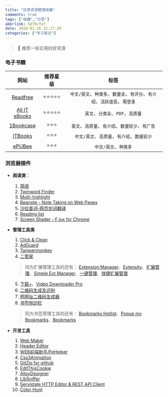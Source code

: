 ```yaml
---
title: "优质资源整理收藏"
comments: true
tags: ["收藏","分享"]
abbrlink: 5d70cfef
date: 2018-01-26 22:17:20
categories: ["学习笔记"]
---
```


> :pushpin: 推荐一些实用的好资源


### 电子书籍

|    网站    |       推荐星级       |      标签     |
|:-------:|:-------------:|:----------:|
| [Readfree][01]  |   :star::star::star::star::star:  | `中文/英文`、`种类多`、`数量全`、`有评分`、`有介绍`、`活跃度高`、`需登录` |
| [All IT eBooks][02] |  :star::star::star::star::star:  | `英文`、`分类全`、`PDF`、`高质量` |
| [1Bookcase][03] | :star::star::star: | `英文`、`高质量`、`有介绍`、`数量较少`、`有广告` |
| [ITBooks][04] | :star::star::star:  |   `中文/英文`、`高质量`、`有介绍`、`数量较少`  |
| [ePUBee][05] | :star::star::star:  |   `中文/英文`、`种类多` |

### 浏览器插件

* **阅读类**：
  1. [简阅][06]
  2. [Twinword Finder][07]
  3. [Multi-highlight][08]
  4. [Beanote - Note Taking on Web Pages][09]
  5. [沙拉查词-网页划词翻译][10]
  6. [Reading list][11]
  7. [Screen Shader - F.lux for Chrome][12]

* **管理工具类**
  1. [Click & Clean][13]
  2. [AdGuard][14]
  3. [Tampermonkey][15]
  4. [二管家][16]
  > 同为扩展管理工具的还有： [Extension Manager][17]、[Extensity][22]、[扩展管理][18]、[Simple Ext Manager][19]、[一键管理][20]、[快捷扩展管理][21]
  5. [下载+][23]、[Video Downloader Pro][29]
  6. [二维码生成及识别][24]
  7. [短网址二维码生成器][25]
  8. [书签侧边栏][26]
  > 同为书签管理工具的还有： [Bookmarks Hotlist][27]、[Popup my Bookmarks][37]、[Bookmarks][28]

* **开发工具**
  1. [Web Maker][30]
  2. [Header Editor][31]
  3. [WEB前端助手/FeHelper][32]
  4. [Css3Animation][33]
  5. [GitZip for github][34]
  6. [EditThisCookie][35]
  7. [AlloyDesigner][36]
  8. [LibSniffer][38]
  9. [Servistate HTTP Editor & REST API Client][39]
  10. [Color Hunt][40]


[01]: http://readfree.me/
[02]: http://www.allitebooks.com/
[03]: https://1bookcase.com/
[04]: http://books.iteblog.com/
[05]: http://cn.epubee.com/books/
[06]: http://ksria.com/simpread/
[07]: https://www.twinword.com/finder/
[08]: https://chrome.google.com/webstore/detail/pfgfgjlejbbpfmcfjhdmikihihddeeji
[09]: https://chrome.google.com/webstore/detail/nikccehomlnjkmgmhnieecolhgdafajb
[10]: https://chrome.google.com/webstore/detail/cdonnmffkdaoajfknoeeecmchibpmkmg
[11]: https://chrome.google.com/webstore/detail/pgkdcepboeicdjeklohlkhjnoaadbpbj
[12]: https://chrome.google.com/webstore/detail/fmlboobidmkelggdainpknloccojpppi
[13]: https://chrome.google.com/webstore/detail/ghgabhipcejejjmhhchfonmamedcbeod
[14]: https://adguard.com/zh_cn/adguard-browser-extension/overview.html
[15]: https://chrome.google.com/webstore/detail/dhdgffkkebhmkfjojejmpbldmpobfkfo
[16]: https://chrome.google.com/webstore/detail/aajodjghehmlpahhboidcpfjcncmcklf
[17]: https://chrome.google.com/webstore/detail/gjldcdngmdknpinoemndlidpcabkggco
[18]: https://chrome.google.com/webstore/detail/bgejgfcdaicmfbfphchgcdgnpnbcondb
[19]: https://chrome.google.com/webstore/detail/kniehgiejgnnpgojkdhhjbgbllnfkfdk
[20]: https://chrome.google.com/webstore/detail/kfjmkgngkgpgjdoealkmmajmmhpnffoj
[21]: https://github.com/HangYang/one-click-extensions-manager
[22]: https://chrome.google.com/webstore/detail/jjmflmamggggndanpgfnpelongoepncg
[23]: https://chrome.google.com/webstore/detail/gokgophibdidjjpildcdbfpmcahilaaf
[24]: https://chrome.google.com/webstore/detail/hkojjajclkgeijhcmfjcjkddfjpaimek
[25]: https://chrome.google.com/webstore/detail/dohkaoejmhididdilnijehaeegkgchfl
[26]: https://github.com/Kiuryy/Bookmark_Sidebar
[27]: https://chrome.google.com/webstore/detail/jnbabccejebnlmnjendoibdlbpbgbham
[28]: https://chrome.google.com/webstore/detail/edgcdcdceojjbiebdbgmacecicaknjih
[29]: https://chrome.google.com/webstore/detail/ilppkoakomgpcblpemgbloapenijdcho
[30]: https://webmakerapp.com/
[31]: http://team.firefoxcn.net/#addons
[32]: https://www.baidufe.com/fehelper
[33]: https://chrome.google.com/webstore/detail/lhbbbidpkalopmenjffckblgbdhcffpa
[34]: https://chrome.google.com/webstore/detail/ffabmkklhbepgcgfonabamgnfafbdlkn
[35]: http://www.editthiscookie.com/
[36]: http://alloyteam.github.io/AlloyDesigner/
[37]: https://chrome.google.com/webstore/detail/mppflflkbbafeopeoeigkbbdjdbeifni
[38]: https://github.com/justjavac/ChromeSnifferPlus
[39]: https://chrome.google.com/webstore/detail/mmdjghedkfbdhbjhmefbbgjaihmmhkeg
[40]: http://colorhunt.co/